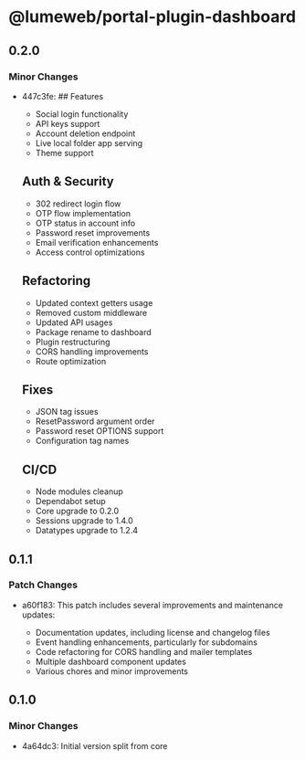 # @lumeweb/portal-plugin-dashboard

## 0.2.0

### Minor Changes

- 447c3fe: ## Features

  - Social login functionality
  - API keys support
  - Account deletion endpoint
  - Live local folder app serving
  - Theme support

  ## Auth & Security

  - 302 redirect login flow
  - OTP flow implementation
  - OTP status in account info
  - Password reset improvements
  - Email verification enhancements
  - Access control optimizations

  ## Refactoring

  - Updated context getters usage
  - Removed custom middleware
  - Updated API usages
  - Package rename to dashboard
  - Plugin restructuring
  - CORS handling improvements
  - Route optimization

  ## Fixes

  - JSON tag issues
  - ResetPassword argument order
  - Password reset OPTIONS support
  - Configuration tag names

  ## CI/CD

  - Node modules cleanup
  - Dependabot setup
  - Core upgrade to 0.2.0
  - Sessions upgrade to 1.4.0
  - Datatypes upgrade to 1.2.4

## 0.1.1

### Patch Changes

- a60f183: This patch includes several improvements and maintenance updates:

  - Documentation updates, including license and changelog files
  - Event handling enhancements, particularly for subdomains
  - Code refactoring for CORS handling and mailer templates
  - Multiple dashboard component updates
  - Various chores and minor improvements

## 0.1.0

### Minor Changes

- 4a64dc3: Initial version split from core
